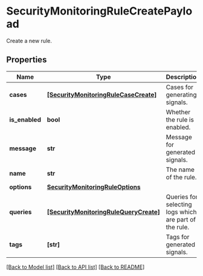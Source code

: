 # SecurityMonitoringRuleCreatePayload

Create a new rule.
## Properties
Name | Type | Description | Notes
------------ | ------------- | ------------- | -------------
**cases** | [**[SecurityMonitoringRuleCaseCreate]**](SecurityMonitoringRuleCaseCreate.md) | Cases for generating signals. | 
**is_enabled** | **bool** | Whether the rule is enabled. | 
**message** | **str** | Message for generated signals. | 
**name** | **str** | The name of the rule. | 
**options** | [**SecurityMonitoringRuleOptions**](SecurityMonitoringRuleOptions.md) |  | 
**queries** | [**[SecurityMonitoringRuleQueryCreate]**](SecurityMonitoringRuleQueryCreate.md) | Queries for selecting logs which are part of the rule. | 
**tags** | **[str]** | Tags for generated signals. | [optional] 

[[Back to Model list]](README.md#documentation-for-models) [[Back to API list]](README.md#documentation-for-api-endpoints) [[Back to README]](README.md)


